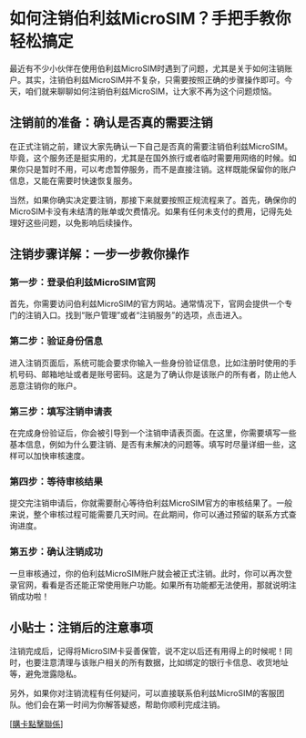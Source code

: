 # 如何注销伯利兹MicroSIM？手把手教你轻松搞定

最近有不少小伙伴在使用伯利兹MicroSIM时遇到了问题，尤其是关于如何注销账户。其实，注销伯利兹MicroSIM并不复杂，只需要按照正确的步骤操作即可。今天，咱们就来聊聊如何注销伯利兹MicroSIM，让大家不再为这个问题烦恼。

## 注销前的准备：确认是否真的需要注销

在正式注销之前，建议大家先确认一下自己是否真的需要注销伯利兹MicroSIM。毕竟，这个服务还是挺实用的，尤其是在国外旅行或者临时需要用网络的时候。如果你只是暂时不用，可以考虑暂停服务，而不是直接注销。这样既能保留你的账户信息，又能在需要时快速恢复服务。

当然，如果你确实决定要注销，那接下来就要按照正规流程来了。首先，确保你的MicroSIM卡没有未结清的账单或欠费情况。如果有任何未支付的费用，记得先处理好这些问题，以免影响后续操作。

## 注销步骤详解：一步一步教你操作

### 第一步：登录伯利兹MicroSIM官网

首先，你需要访问伯利兹MicroSIM的官方网站。通常情况下，官网会提供一个专门的注销入口。找到“账户管理”或者“注销服务”的选项，点击进入。

### 第二步：验证身份信息

进入注销页面后，系统可能会要求你输入一些身份验证信息，比如注册时使用的手机号码、邮箱地址或者是账号密码。这是为了确认你是该账户的所有者，防止他人恶意注销你的账户。

### 第三步：填写注销申请表

在完成身份验证后，你会被引导到一个注销申请表页面。在这里，你需要填写一些基本信息，例如为什么要注销、是否有未解决的问题等。填写时尽量详细一些，这样可以加快审核速度。

### 第四步：等待审核结果

提交完注销申请后，你就需要耐心等待伯利兹MicroSIM官方的审核结果了。一般来说，整个审核过程可能需要几天时间。在此期间，你可以通过预留的联系方式查询进度。

### 第五步：确认注销成功

一旦审核通过，你的伯利兹MicroSIM账户就会被正式注销。此时，你可以再次登录官网，看看是否还能正常使用账户功能。如果所有功能都无法使用，那就说明注销成功啦！

## 小贴士：注销后的注意事项

注销完成后，记得将MicroSIM卡妥善保管，说不定以后还有用得上的时候呢！同时，也要注意清理与该账户相关的所有数据，比如绑定的银行卡信息、收货地址等，避免泄露隐私。

另外，如果你对注销流程有任何疑问，可以直接联系伯利兹MicroSIM的客服团队。他们会在第一时间为你解答疑惑，帮助你顺利完成注销。

[[購卡點擊聯係](https://t.me/s/esim1088)]